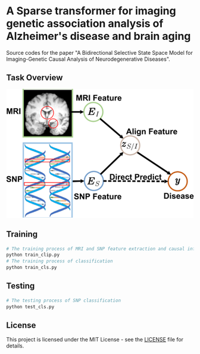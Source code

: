 # A Sparse transformer for imaging genetic association analysis of Alzheimer's disease and brain aging

Source codes for the paper "A Bidirectional Selective State Space Model for Imaging-Genetic Causal Analysis of Neurodegenerative Diseases".

## Task Overview

![Task](overall.png)

## Training

```bash
# The training process of MRI and SNP feature extraction and causal inference
python train_clip.py
# The training process of classification
python train_cls.py
```
## Testing

```bash
# The testing process of SNP classification
python test_cls.py
```

## License

This project is licensed under the MIT License - see the [LICENSE](LICENSE) file for details.
